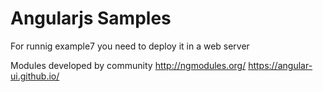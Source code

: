 # Angularjs Samples

For runnig example7 you need to deploy it in a web server

Modules developed by community 
http://ngmodules.org/
https://angular-ui.github.io/


